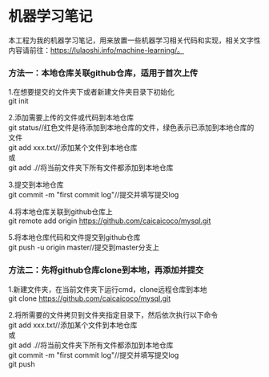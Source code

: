 # 机器学习笔记

本工程为我的机器学习笔记，用来放置一些机器学习相关代码和实现，相关文字性内容请前往：https://lulaoshi.info/machine-learning/。

### 方法一：本地仓库关联github仓库，适用于首次上传  


1.在想要提交的文件夹下或者新建文件夹目录下初始化  
git init

2.添加需要上传的文件或代码到本地仓库  
git status//红色文件是待添加到本地仓库的文件，绿色表示已添加到本地仓库的文件  
git add xxx.txt//添加某个文件到本地仓库  
或  
git add .//将当前文件夹下所有文件都添加到本地仓库  

3.提交到本地仓库  
git commit -m "first commit log"//提交并填写提交log  

4.将本地仓库关联到github仓库上  
git remote add origin https://github.com/caicaicoco/mysql.git 

5.将本地仓库代码和文件提交到github仓库  
git push -u origin master//提交到master分支上  



### 方法二：先将github仓库clone到本地，再添加并提交  

1.新建文件夹，在当前文件夹下运行cmd，clone远程仓库到本地  
git clone https://github.com/caicaicoco/mysql.git  

2.将所需要的文件拷贝到文件夹指定目录下，然后依次执行以下命令  
git add xxx.txt//添加某个文件到本地仓库  
或  
git add .//将当前文件夹下所有文件都添加到本地仓库  
git commit -m "first commit log"//提交并填写提交log  
git push  
